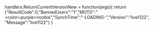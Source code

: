 handlers.ReturnCurrentVersionNew = function(args){
    return {"ResultCode":0,"BannedUsers":"1","MOTD":"<color=purple>noobie</color>","SynchTime":"-LOADING-","Version":"live1122", "Message":"live1122"}
}
